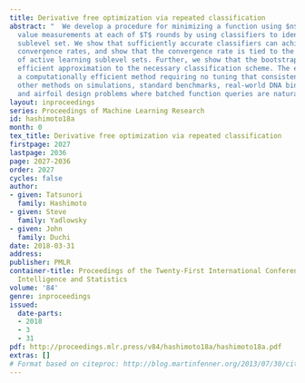 ```yaml
---
title: Derivative free optimization via repeated classification
abstract: "  We develop a procedure for minimizing a function using $n$ batched function
  value measurements at each of $T$ rounds by using classifiers to identify a function’s
  sublevel set. We show that sufficiently accurate classifiers can achieve linear
  convergence rates, and show that the convergence rate is tied to the difficulty
  of active learning sublevel sets. Further, we show that the bootstrap is a computationally
  efficient approximation to the necessary classification scheme. The end result is
  a computationally efficient method requiring no tuning that consistently outperforms
  other methods on simulations, standard benchmarks, real-world DNA binding optimization,
  and airfoil design problems where batched function queries are natural."
layout: inproceedings
series: Proceedings of Machine Learning Research
id: hashimoto18a
month: 0
tex_title: Derivative free optimization via repeated classification
firstpage: 2027
lastpage: 2036
page: 2027-2036
order: 2027
cycles: false
author:
- given: Tatsunori
  family: Hashimoto
- given: Steve
  family: Yadlowsky
- given: John
  family: Duchi
date: 2018-03-31
address: 
publisher: PMLR
container-title: Proceedings of the Twenty-First International Conference on Artficial
  Intelligence and Statistics
volume: '84'
genre: inproceedings
issued:
  date-parts:
  - 2018
  - 3
  - 31
pdf: http://proceedings.mlr.press/v84/hashimoto18a/hashimoto18a.pdf
extras: []
# Format based on citeproc: http://blog.martinfenner.org/2013/07/30/citeproc-yaml-for-bibliographies/
---
```

